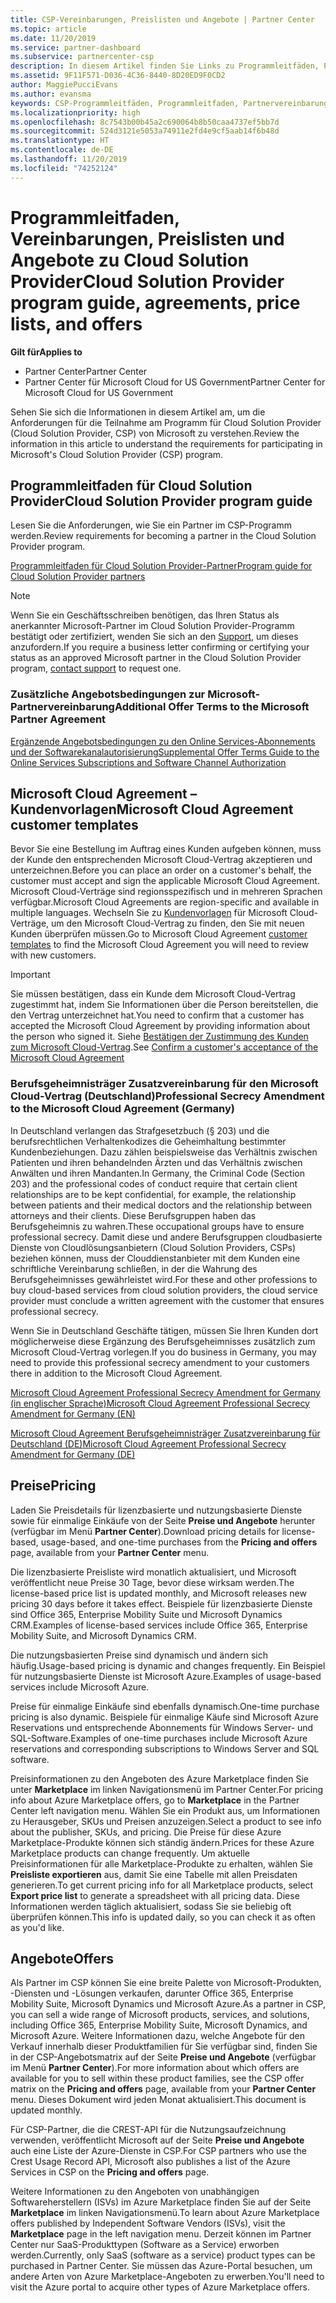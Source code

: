 ```yaml
---
title: CSP-Vereinbarungen, Preislisten und Angebote | Partner Center
ms.topic: article
ms.date: 11/20/2019
ms.service: partner-dashboard
ms.subservice: partnercenter-csp
description: In diesem Artikel finden Sie Links zu Programmleitfäden, Partnervereinbarungen, Kundenverträgen, Preislisten und Angeboten für Cloud Solution Provider.
ms.assetid: 9F11F571-D036-4C36-8440-8D20ED9F0CD2
author: MaggiePucciEvans
ms.author: evansma
keywords: CSP-Programmleitfäden, Programmleitfaden, Partnervereinbarungen, Kundenvereinbarung, Preislisten, Angebote
ms.localizationpriority: high
ms.openlocfilehash: 8c7543b00b45a2c690064b8b50caa4737ef5bb7d
ms.sourcegitcommit: 524d3121e5053a74911e2fd4e9cf5aab14f6b48d
ms.translationtype: HT
ms.contentlocale: de-DE
ms.lasthandoff: 11/20/2019
ms.locfileid: "74252124"
---
```

# <a name="cloud-solution-provider-program-guide-agreements-price-lists-and-offers"></a><span data-ttu-id="a4a63-104">Programmleitfaden, Vereinbarungen, Preislisten und Angebote zu Cloud Solution Provider</span><span class="sxs-lookup"><span data-stu-id="a4a63-104">Cloud Solution Provider program guide, agreements, price lists, and offers</span></span>

<span data-ttu-id="a4a63-105">**Gilt für**</span><span class="sxs-lookup"><span data-stu-id="a4a63-105">**Applies to**</span></span>

-  <span data-ttu-id="a4a63-106">Partner Center</span><span class="sxs-lookup"><span data-stu-id="a4a63-106">Partner Center</span></span>
-  <span data-ttu-id="a4a63-107">Partner Center für Microsoft Cloud for US Government</span><span class="sxs-lookup"><span data-stu-id="a4a63-107">Partner Center for Microsoft Cloud for US Government</span></span>


<span data-ttu-id="a4a63-108">Sehen Sie sich die Informationen in diesem Artikel am, um die Anforderungen für die Teilnahme am Programm für Cloud Solution Provider (Cloud Solution Provider, CSP) von Microsoft zu verstehen.</span><span class="sxs-lookup"><span data-stu-id="a4a63-108">Review the information in this article to understand the requirements for participating in Microsoft's Cloud Solution Provider (CSP) program.</span></span>

## <a name="cloud-solution-provider-program-guide"></a><span data-ttu-id="a4a63-109">Programmleitfaden für Cloud Solution Provider</span><span class="sxs-lookup"><span data-stu-id="a4a63-109">Cloud Solution Provider program guide</span></span>

<span data-ttu-id="a4a63-110">Lesen Sie die Anforderungen, wie Sie ein Partner im CSP-Programm werden.</span><span class="sxs-lookup"><span data-stu-id="a4a63-110">Review requirements for becoming a partner in the Cloud Solution Provider program.</span></span>

[<span data-ttu-id="a4a63-111">Programmleitfaden für Cloud Solution Provider-Partner</span><span class="sxs-lookup"><span data-stu-id="a4a63-111">Program guide for Cloud Solution Provider partners</span></span>](https://go.microsoft.com/fwlink/p/?LinkId=617100)

>[!Note]
><span data-ttu-id="a4a63-112">Wenn Sie ein Geschäftsschreiben benötigen, das Ihren Status als anerkannter Microsoft-Partner im Cloud Solution Provider-Programm bestätigt oder zertifiziert, wenden Sie sich an den [Support](https://partner.microsoft.com/pcv/servicerequests/create), um dieses anzufordern.</span><span class="sxs-lookup"><span data-stu-id="a4a63-112">If you require a business letter confirming or certifying your status as an approved Microsoft partner in the Cloud Solution Provider program, [contact support](https://partner.microsoft.com/pcv/servicerequests/create) to request one.</span></span>

### <a name="additional-offer-terms-to-the-microsoft-partner-agreement"></a><span data-ttu-id="a4a63-113">Zusätzliche Angebotsbedingungen zur Microsoft-Partnervereinbarung</span><span class="sxs-lookup"><span data-stu-id="a4a63-113">Additional Offer Terms to the Microsoft Partner Agreement</span></span>

[<span data-ttu-id="a4a63-114">Ergänzende Angebotsbedingungen zu den Online Services-Abonnements und der Softwarekanalautorisierung</span><span class="sxs-lookup"><span data-stu-id="a4a63-114">Supplemental Offer Terms Guide to the Online Services Subscriptions and Software Channel Authorization</span></span>](https://query.prod.cms.rt.microsoft.com/cms/api/am/binary/RE3NOo7)

## <a name="microsoft-cloud-agreement-customer-templates"></a><span data-ttu-id="a4a63-115">Microsoft Cloud Agreement – Kundenvorlagen</span><span class="sxs-lookup"><span data-stu-id="a4a63-115">Microsoft Cloud Agreement customer templates</span></span>

<span data-ttu-id="a4a63-116">Bevor Sie eine Bestellung im Auftrag eines Kunden aufgeben können, muss der Kunde den entsprechenden Microsoft Cloud-Vertrag akzeptieren und unterzeichnen.</span><span class="sxs-lookup"><span data-stu-id="a4a63-116">Before you can place an order on a customer's behalf, the customer must accept and sign the applicable Microsoft Cloud Agreement.</span></span> <span data-ttu-id="a4a63-117">Microsoft Cloud-Verträge sind regionsspezifisch und in mehreren Sprachen verfügbar.</span><span class="sxs-lookup"><span data-stu-id="a4a63-117">Microsoft Cloud Agreements are region-specific and available in multiple languages.</span></span> <span data-ttu-id="a4a63-118">Wechseln Sie zu [Kundenvorlagen](agreements.md) für Microsoft Cloud-Verträge, um den Microsoft Cloud-Vertrag zu finden, den Sie mit neuen Kunden überprüfen müssen.</span><span class="sxs-lookup"><span data-stu-id="a4a63-118">Go to Microsoft Cloud Agreement [customer templates](agreements.md) to find the Microsoft Cloud Agreement you will need to review with new customers.</span></span>

>[!IMPORTANT]
><span data-ttu-id="a4a63-119">Sie müssen bestätigen, dass ein Kunde dem Microsoft Cloud-Vertrag zugestimmt hat, indem Sie Informationen über die Person bereitstellen, die den Vertrag unterzeichnet hat.</span><span class="sxs-lookup"><span data-stu-id="a4a63-119">You need to confirm that a customer has accepted the Microsoft Cloud Agreement by providing information about the person who signed it.</span></span> <span data-ttu-id="a4a63-120">Siehe [Bestätigen der Zustimmung des Kunden zum Microsoft Cloud-Vertrag](confirm-consent.md).</span><span class="sxs-lookup"><span data-stu-id="a4a63-120">See [Confirm a customer's acceptance of the Microsoft Cloud Agreement](confirm-consent.md)</span></span> 

### <a name="professional-secrecy-amendment-to-the-microsoft-cloud-agreement-germany"></a><span data-ttu-id="a4a63-121">Berufsgeheimnisträger Zusatzvereinbarung für den Microsoft Cloud-Vertrag (Deutschland)</span><span class="sxs-lookup"><span data-stu-id="a4a63-121">Professional Secrecy Amendment to the Microsoft Cloud Agreement (Germany)</span></span>

<span data-ttu-id="a4a63-122">In Deutschland verlangen das Strafgesetzbuch (§ 203) und die berufsrechtlichen Verhaltenkodizes die Geheimhaltung bestimmter Kundenbeziehungen. Dazu zählen beispielsweise das Verhältnis zwischen Patienten und ihren behandelnden Ärzten und das Verhältnis zwischen Anwälten und ihren Mandanten.</span><span class="sxs-lookup"><span data-stu-id="a4a63-122">In Germany, the Criminal Code (Section 203) and the professional codes of conduct require that certain client relationships are to be kept confidential, for example, the relationship between patients and their medical doctors and the relationship between attorneys and their clients.</span></span> <span data-ttu-id="a4a63-123">Diese Berufsgruppen haben das Berufsgeheimnis zu wahren.</span><span class="sxs-lookup"><span data-stu-id="a4a63-123">These occupational groups have to ensure professional secrecy.</span></span> <span data-ttu-id="a4a63-124">Damit diese und andere Berufsgruppen cloudbasierte Dienste von Cloudlösungsanbietern (Cloud Solution Providers, CSPs) beziehen können, muss der Clouddienstanbieter mit dem Kunden eine schriftliche Vereinbarung schließen, in der die Wahrung des Berufsgeheimnisses gewährleistet wird.</span><span class="sxs-lookup"><span data-stu-id="a4a63-124">For these and other professions to buy cloud-based services from cloud solution providers, the cloud service provider must conclude a written agreement with the customer that ensures professional secrecy.</span></span>

<span data-ttu-id="a4a63-125">Wenn Sie in Deutschland Geschäfte tätigen, müssen Sie Ihren Kunden dort möglicherweise diese Ergänzung des Berufsgeheimnisses zusätzlich zum Microsoft Cloud-Vertrag vorlegen.</span><span class="sxs-lookup"><span data-stu-id="a4a63-125">If you do business in Germany, you may need to provide this professional secrecy amendment to your customers there in addition to the Microsoft Cloud Agreement.</span></span>

[<span data-ttu-id="a4a63-126">Microsoft Cloud Agreement Professional Secrecy Amendment for Germany (in englischer Sprache)</span><span class="sxs-lookup"><span data-stu-id="a4a63-126">Microsoft Cloud Agreement Professional Secrecy Amendment for Germany (EN)</span></span>](https://go.microsoft.com/fwlink/?linkid=2030827&clcid=0x409)

[<span data-ttu-id="a4a63-127">Microsoft Cloud Agreement Berufsgeheimnisträger Zusatzvereinbarung für Deutschland (DE)</span><span class="sxs-lookup"><span data-stu-id="a4a63-127">Microsoft Cloud Agreement Professional Secrecy Amendment for Germany (DE)</span></span>](https://go.microsoft.com/fwlink/?linkid=2030827&clcid=0x407)

## <a name="pricing"></a><span data-ttu-id="a4a63-128">Preise</span><span class="sxs-lookup"><span data-stu-id="a4a63-128">Pricing</span></span>

<span data-ttu-id="a4a63-129">Laden Sie Preisdetails für lizenzbasierte und nutzungsbasierte Dienste sowie für einmalige Einkäufe von der Seite **Preise und Angebote** herunter (verfügbar im Menü **Partner Center**).</span><span class="sxs-lookup"><span data-stu-id="a4a63-129">Download pricing details for license-based, usage-based, and one-time purchases from the **Pricing and offers** page, available from your **Partner Center** menu.</span></span>

<span data-ttu-id="a4a63-130">Die lizenzbasierte Preisliste wird monatlich aktualisiert, und Microsoft veröffentlicht neue Preise 30 Tage, bevor diese wirksam werden.</span><span class="sxs-lookup"><span data-stu-id="a4a63-130">The license-based price list is updated monthly, and Microsoft releases new pricing 30 days before it takes effect.</span></span> <span data-ttu-id="a4a63-131">Beispiele für lizenzbasierte Dienste sind Office 365, Enterprise Mobility Suite und Microsoft Dynamics CRM.</span><span class="sxs-lookup"><span data-stu-id="a4a63-131">Examples of license-based services include Office 365, Enterprise Mobility Suite, and Microsoft Dynamics CRM.</span></span> 

<span data-ttu-id="a4a63-132">Die nutzungsbasierten Preise sind dynamisch und ändern sich häufig.</span><span class="sxs-lookup"><span data-stu-id="a4a63-132">Usage-based pricing is dynamic and changes frequently.</span></span> <span data-ttu-id="a4a63-133">Ein Beispiel für nutzungsbasierte Dienste ist Microsoft Azure.</span><span class="sxs-lookup"><span data-stu-id="a4a63-133">Examples of usage-based services include Microsoft Azure.</span></span>

<span data-ttu-id="a4a63-134">Preise für einmalige Einkäufe sind ebenfalls dynamisch.</span><span class="sxs-lookup"><span data-stu-id="a4a63-134">One-time purchase pricing is also dynamic.</span></span> <span data-ttu-id="a4a63-135">Beispiele für einmalige Käufe sind Microsoft Azure Reservations und entsprechende Abonnements für Windows Server- und SQL-Software.</span><span class="sxs-lookup"><span data-stu-id="a4a63-135">Examples of one-time purchases include Microsoft Azure reservations and corresponding subscriptions to Windows Server and SQL software.</span></span>

<span data-ttu-id="a4a63-136">Preisinformationen zu den Angeboten des Azure Marketplace finden Sie unter **Marketplace** im linken Navigationsmenü im Partner Center.</span><span class="sxs-lookup"><span data-stu-id="a4a63-136">For pricing info about Azure Marketplace offers, go to **Marketplace** in the Partner Center left navigation menu.</span></span> <span data-ttu-id="a4a63-137">Wählen Sie ein Produkt aus, um Informationen zu Herausgeber, SKUs und Preisen anzuzeigen.</span><span class="sxs-lookup"><span data-stu-id="a4a63-137">Select a product to see info about the publisher, SKUs, and pricing.</span></span> <span data-ttu-id="a4a63-138">Die Preise für diese Azure Marketplace-Produkte können sich ständig ändern.</span><span class="sxs-lookup"><span data-stu-id="a4a63-138">Prices for these Azure Marketplace products can change frequently.</span></span> <span data-ttu-id="a4a63-139">Um aktuelle Preisinformationen für alle Marketplace-Produkte zu erhalten, wählen Sie **Preisliste exportieren** aus, damit Sie eine Tabelle mit allen Preisdaten generieren.</span><span class="sxs-lookup"><span data-stu-id="a4a63-139">To get current pricing info for all Marketplace products, select **Export price list** to generate a spreadsheet with all pricing data.</span></span> <span data-ttu-id="a4a63-140">Diese Informationen werden täglich aktualisiert, sodass Sie sie beliebig oft überprüfen können.</span><span class="sxs-lookup"><span data-stu-id="a4a63-140">This info is updated daily, so you can check it as often as you'd like.</span></span>

## <a name="offers"></a><span data-ttu-id="a4a63-141">Angebote</span><span class="sxs-lookup"><span data-stu-id="a4a63-141">Offers</span></span>

<span data-ttu-id="a4a63-142">Als Partner im CSP können Sie eine breite Palette von Microsoft-Produkten, -Diensten und -Lösungen verkaufen, darunter Office 365, Enterprise Mobility Suite, Microsoft Dynamics und Microsoft Azure.</span><span class="sxs-lookup"><span data-stu-id="a4a63-142">As a partner in CSP, you can sell a wide range of Microsoft products, services, and solutions, including Office 365, Enterprise Mobility Suite, Microsoft Dynamics, and Microsoft Azure.</span></span> <span data-ttu-id="a4a63-143">Weitere Informationen dazu, welche Angebote für den Verkauf innerhalb dieser Produktfamilien für Sie verfügbar sind, finden Sie in der CSP-Angebotsmatrix auf der Seite **Preise und Angebote** (verfügbar im Menü **Partner Center**).</span><span class="sxs-lookup"><span data-stu-id="a4a63-143">For more information about which offers are available for you to sell within these product families, see the CSP offer matrix on the **Pricing and offers** page, available from your **Partner Center** menu.</span></span> <span data-ttu-id="a4a63-144">Dieses Dokument wird jeden Monat aktualisiert.</span><span class="sxs-lookup"><span data-stu-id="a4a63-144">This document is updated monthly.</span></span>

<span data-ttu-id="a4a63-145">Für CSP-Partner, die die CREST-API für die Nutzungsaufzeichnung verwenden, veröffentlicht Microsoft auf der Seite **Preise und Angebote** auch eine Liste der Azure-Dienste in CSP.</span><span class="sxs-lookup"><span data-stu-id="a4a63-145">For CSP partners who use the Crest Usage Record API, Microsoft also publishes a list of the Azure Services in CSP on the **Pricing and offers** page.</span></span>

<span data-ttu-id="a4a63-146">Weitere Informationen zu den Angeboten von unabhängigen Softwareherstellern (ISVs) im Azure Marketplace finden Sie auf der Seite **Marketplace** im linken Navigationsmenü.</span><span class="sxs-lookup"><span data-stu-id="a4a63-146">To learn about Azure Marketplace offers published by Independent Software Vendors  (ISVs), visit the **Marketplace** page in the left navigation menu.</span></span> <span data-ttu-id="a4a63-147">Derzeit können im Partner Center nur SaaS-Produkttypen (Software as a Service) erworben werden.</span><span class="sxs-lookup"><span data-stu-id="a4a63-147">Currently, only SaaS (software as a service) product types can be purchased in Partner Center.</span></span> <span data-ttu-id="a4a63-148">Sie müssen das Azure-Portal besuchen, um andere Arten von Azure Marketplace-Angeboten zu erwerben.</span><span class="sxs-lookup"><span data-stu-id="a4a63-148">You'll need to visit the Azure portal to acquire other types of Azure Marketplace offers.</span></span>
